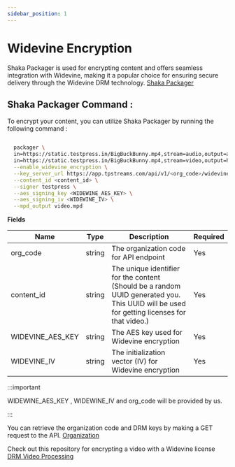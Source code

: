```yaml
---
sidebar_position: 1
---
```


# Widevine Encryption

Shaka Packager is used for encrypting content and offers seamless integration with Widevine, making it a popular choice for ensuring secure delivery through the Widevine DRM technology. [Shaka Packager](https://github.com/shaka-project/shaka-packager)


## Shaka Packager Command :
To encrypt your content, you can utilize Shaka Packager by running the following command 
:

```bash

  packager \
  in=https://static.testpress.in/BigBuckBunny.mp4,stream=audio,output=audio.mp4 \
  in=https://static.testpress.in/BigBuckBunny.mp4,stream=video,output=h264_360p.mp4 \
  --enable_widevine_encryption \
  --key_server_url https://app.tpstreams.com/api/v1/<org_code>/widevine_key/ \
  --content_id <content_id> \
  --signer testpress \
  --aes_signing_key <WIDEWINE_AES_KEY> \
  --aes_signing_iv <WIDEWINE_IV> \
  --mpd_output video.mpd

```

**Fields**

| Name              | Type         | Description                                                  | Required  |
| ---------------   | ------------ | --------------------------------------------------------     | --------- |
| org_code          | string       | The organization code for API endpoint                       | Yes       |
| content_id        | string       | The unique identifier for the content (Should be a random UUID generated you. This UUID will be used for getting licenses for that video.)                        | Yes       |
| WIDEVINE_AES_KEY  | string       | The AES key used for Widevine encryption                     | Yes       |
| WIDEVINE_IV       | string       | The initialization vector (IV) for Widevine encryption       | Yes       |

:::important

WIDEWINE_AES_KEY , WIDEWINE_IV  and org_code will be provided by us.

:::

You can retrieve the organization code and DRM keys by making a GET request to the API. [Organization](https://developer.tpstreams.com/docs/server-api/organizations)

Check out this repository for encrypting a video with a Widevine license
 [DRM Video Processing](https://github.com/testpress/drm-video-processing/) 